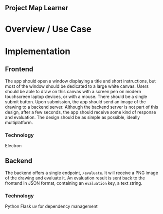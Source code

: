 ## Project Map Learner

# Overview / Use Case


# Implementation

## Frontend

The app should open a window displaying a title and short instructions, but most of the window should be dedicated to a large white canvas. Users should be able to draw on this canvas with a screen pen on modern touchscreen laptop devices, or with a mouse. 
There should be a single submit button. Upon submission, the app should send an image of the drawing to a backend server. Although the backend server is not part of this design, after a few seconds, the app should receive some kind of response and evaluation. The design should be as simple as possible, ideally multiplatform.

### Technology

Electron

## Backend

The backend offers a single endpoint, `/evaluate`. It will receive a PNG image of the drawing and evaluate it. An evaluation result is sent back to the frontend in JSON format, containing an `evaluation` key, a text string.

### Technology

Python
Flask
uv for dependency management
